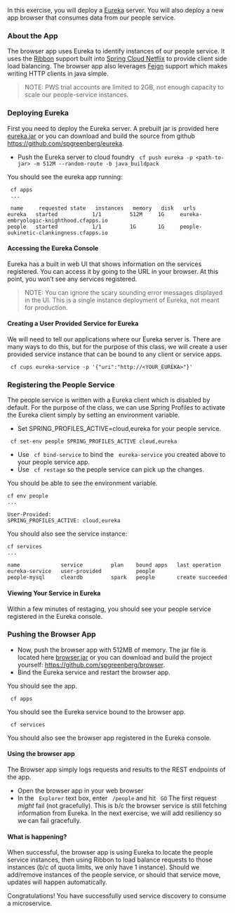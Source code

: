 In this exercise, you will deploy a [Eureka](http://cloud.spring.io/spring-cloud-netflix/) server. You will also deploy a new app browser that consumes data from our people service.

### About the App
The browser app uses Eureka to identify instances of our people service. It uses the [Ribbon](https://github.com/Netflix/ribbon) support built into [Spring Cloud Netflix](http://cloud.spring.io/spring-cloud-netflix/) to provide client side load balancing. The browser app also leverages [Feign](https://github.com/Netflix/feign) support which makes writing HTTP clients in java simple.

> NOTE: PWS trial accounts are limited to 2GB, not enough capacity to scale our people-service instances.

### Deploying Eureka
First you need to deploy the Eureka server. A prebuilt jar is provided here [eureka.jar](http://cloud-native-workshop.cloudfoundry.org/resources/eureka.jar) or you can download and build the source from github https://github.com/spgreenberg/eureka.

- Push the Eureka server to cloud foundry
` cf push eureka -p <path-to-jar> -m 512M --random-route -b java_buildpack`

You should see the eureka app running: 
```
 cf apps
 ...
 
 name     requested state   instances   memory   disk   urls
eureka   started           1/1         512M     1G     eureka-embryologic-knighthood.cfapps.io
people   started           1/1         1G       1G     people-oukinetic-clankingness.cfapps.io
 ```

#### Accessing the Eureka Console
Eureka has a built in web UI that shows information on the services registered. You can access it by going to the URL in your browser. At this point, you won’t see any services registered.

> NOTE: You can ignore the scary sounding error messages displayed in the UI. This is a single instance deployment of Eureka, not meant for production.

#### Creating a User Provided Service for Eureka
We will need to tell our applications where our Eureka server is. There are many ways to do this, but for the purpose of this class, we will create a user provided service instance that can be bound to any client or service apps.

` cf cups eureka-service -p '{"uri":"http://<YOUR_EUREKA>"}'`

### Registering the People Service
The people service is written with a Eureka client which is disabled by default. For the purpose of the class, we can use Spring Profiles to activate the Eureka client simply by setting an environment variable.

- Set SPRING_PROFILES_ACTIVE=cloud,eureka for your people service.

` cf set-env people SPRING_PROFILES_ACTIVE cloud,eureka`

- Use ` cf bind-service` to bind the ` eureka-service` you created above to your people service app.
- Use ` cf restage` so the people service can pick up the changes.

You should be able to see the environment variable.

```
cf env people
...

User-Provided:
SPRING_PROFILES_ACTIVE: cloud,eureka
```

You should also see the service instance:

```
cf services
...

name             service         plan    bound apps   last operation
eureka-service   user-provided           people
people-mysql     cleardb         spark   people       create succeeded
```

#### Viewing Your Service in Eureka
Within a few minutes of restaging, you should see your people service registered in the Eureka console.

### Pushing the Browser App
- Now, push the browser app with 512MB of memory. The jar file is located here [browser.jar](http://cloud-native-workshop.cloudfoundry.org/resources/browser.jar) or you can download and build the project yourself: <https://github.com/spgreenberg/browser>.
- Bind the Eureka service and restart the browser app.

You should see the app.

` cf apps`

You should see the Eureka service bound to the browser app.

` cf services`

You should also see the browser app registered in the Eureka console.

#### Using the browser app
The Browser app simply logs requests and results to the REST endpoints of the app.
- Open the browser app in your web browser
- In the ` Explorer` text box, enter ` /people` and hit ` GO`
The first request *might* fail (not gracefully). This is b/c the browser service is still fetching information from Eureka. In the next exercise, we will add resiliency so we can fail gracefully.

#### What is happening?
When successful, the browser app is using Eureka to locate the people service instances, then using Ribbon to load balance requests to those instances (b/c of quota limits, we only have 1 instance). Should we add/remove instances of the people service, or should that service move, updates will happen automatically.

Congratulations! You have successfully used service discovery to consume a microservice.
